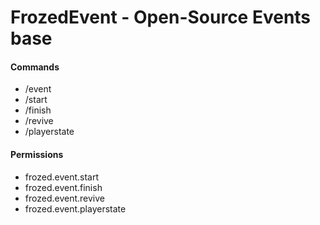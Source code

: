 # FrozedEvent - Open-Source Events base

#### Commands
 - /event
 - /start
 - /finish
 - /revive
 - /playerstate

#### Permissions
 - frozed.event.start
 - frozed.event.finish
 - frozed.event.revive
 - frozed.event.playerstate
